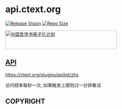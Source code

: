 # api.ctext.org

[![Release Vision](https://img.shields.io/badge/release-v0.2.x-ff69b4.svg)](https://github.com/Moe-Net/Geass/releases)
[![Repo Size](https://img.shields.io/github/repo-size/GalAster/api.ctext.org.svg)](https://github.com/Moe-Net/Geass.git)

<div style="width: 350px; height: 57px; border: 1px solid #BBBBBB;"><a href="https://ctext.org/zh"><img src="https://ctext.org/logos/ctplogo5.gif" border="0" alt="中国哲学书电子化计划" /></a></div>

## [API](https://ctext.org/tools/api/zhs)

https://ctext.org/plugins/apilist/zhs

访问频率每秒一次, 如果触发上限则过一分钟重试

## COPYRIGHT

